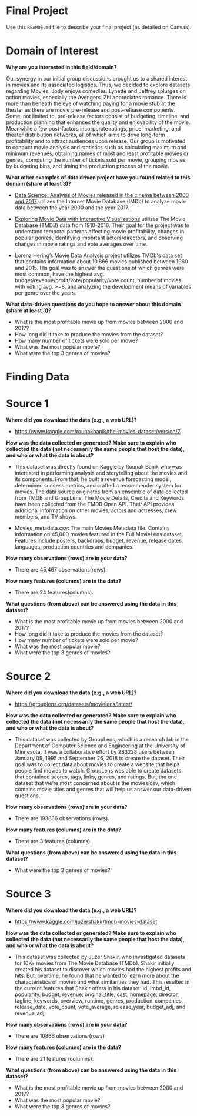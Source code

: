 # Final Project
Use this `REAMDE.md` file to describe your final project (as detailed on Canvas).

# Domain of Interest

**Why are you interested in this field/domain?**

Our synergy in our initial group discussions brought us to a shared interest in movies and its associated logistics. Thus, we decided to explore datasets regarding Movies. Jody enjoys comedies. Lynette and Jeffrey splurges on action movies, especially the Avengers. Zhi appreciates romance. There is more than beneath the eye of watching paying for a movie stub at the theater as there are movie pre-release and post-release components. Some, not limited to, pre-release factors consist of budgeting, timeline, and production planning that enhances the quality and enjoyability of the movie. Meanwhile a few post-factors incorporate ratings, price, marketing, and theater distribution networks, all of which aims to drive long-term profitability and to attract audiences upon release. Our group is motivated to conduct movie analysis and statistics such as calculating maximum and minimum revenues, obtaining names of most and least profitable movies or genres, computing the number of tickets sold per movie, grouping movies by budgeting bins, and timing the production process of the movie.

**What other examples of data driven project have you found related to this domain (share at least 3)?**

- [Data Science: Analysis of Movies released in the cinema between 2000 and 2017](https://medium.com/datadriveninvestor/data-science-analysis-of-movies-released-in-the-cinema-between-2000-and-2017-b2d9e515d032) utilizes the Internet Movie Database (IMDb) to analyze movie data between the year 2000 and the year 2017.

- [Exploring Movie Data with Interactive Visualizations](https://medium.com/datadriveninvestor/data-science-analysis-of-movies-released-in-the-cinema-between-2000-and-2017-b2d9e515d032) utilizes The Movie Database (TMDB) data from 1910-2016. Their goal for the project was to understand temporal patterns affecting movie profitability, changes in popular genres, identifying important actors/directors, and observing changes in movie ratings and vote averages over time.

- [Lorenz Hering’s Movie Data Analysis project](https://www.kaggle.com/lorenzhering/movie-data-analysis) utilizes TMDb's data set that contains information about 10,866 movies published between 1960 and 2015. His goal was to answer the questions of which genres were most common, have the highest avg. budget/revenue/profit/vote/popularity/vote count, number of movies with voting avg. >=8, and analyzing the development means of variables per genre over the years. 


**What data-driven questions do you hope to answer about this domain (share at least 3)?**

- What is the most profitable movie up from movies between 2000 and 2017?
- How long did it take to produce the movies from the dataset?
- How many number of tickets were sold per movie?
- What was the most popular movie?
- What were the top 3 genres of movies?

# Finding Data

# Source 1

**Where did you download the data (e.g., a web URL)?**

- https://www.kaggle.com/rounakbanik/the-movies-dataset/version/7

**How was the data collected or generated? Make sure to explain who collected the data (not necessarily the same people that host the data), and who or what the data is about?**

- This dataset was directly found on Kaggle by Rounak Banik who was interested in performing analysis and storytelling about the movies and its components. From that, he built a revenue forecasting model, determined success metrics, and crafted a recommender system for movies. The data source originates from an ensemble of data collected from TMDB and GroupLens. The Movie Details, Credits and Keywords have been collected from the TMDB Open API. Their API provides additional information on other movies, actors and actresses, crew members, and TV shows.

- Movies_metadata.csv: The main Movies Metadata file. Contains information on 45,000 movies featured in the Full MovieLens dataset. Features include posters, backdrops, budget, revenue, release dates, languages, production countries and companies.

**How many observations (rows) are in your data?**

- There are 45,467 observations(rows).

**How many features (columns) are in the data?**

- There are 24 features(columns).

**What questions (from above) can be answered using the data in this dataset?**

- What is the most profitable movie up from movies between 2000 and 2017?
- How long did it take to produce the movies from the dataset?
- How many number of tickets were sold per movie?
- What was the most popular movie?
- What were the top 3 genres of movies?

# Source 2

**Where did you download the data (e.g., a web URL)?**

- https://grouplens.org/datasets/movielens/latest/

**How was the data collected or generated? Make sure to explain who collected the data (not necessarily the same people that host the data), and who or what the data is about?**

- This dataset was collected by GroupLens, which is a research lab in the Department of Computer Science and Engineering at the University of Minnesota. It was a collaborative effort by 283228 users between January 09, 1995 and September 26, 2018 to create the dataset. Their goal was to collect data about movies to create a website that helps people find movies to watch. GroupLens was able to create datasets that contained scores, tags, links, genres, and ratings. But, the one dataset that we’re most concerned about is the movies.csv, which contains movie titles and genres that will help us answer our data-driven questions.

**How many observations (rows) are in your data?**

- There are 193886 observations (rows).

**How many features (columns) are in the data?**

- There are 3 features (columns).

**What questions (from above) can be answered using the data in this dataset?**

- What were the top 3 genres of movies?

# Source 3

**Where did you download the data (e.g., a web URL)?**

- https://www.kaggle.com/juzershakir/tmdb-movies-dataset

**How was the data collected or generated? Make sure to explain who collected the data (not necessarily the same people that host the data), and who or what the data is about?**

- This dataset was collected by Juzer Shakir, who investigated datasets for 10K+ movies from The Movie Database (TMDb). Shakir initially created his dataset to discover which movies had the highest profits and hits. But, overtime, he found that he wanted to learn more about the characteristics of movies and what similarities they had. This resulted in the current features that Shakir offers in his dataset: id, imbd_id, popularity, budget, revenue, original_title, cast, homepage, director, tagline, keywords, overview, runtime, genres, production_companies, release_date, vote_count, vote_average, release_year, budget_adj, and revenue_adj.

**How many observations (rows) are in your data?**

- There are 10866 observations (rows)

**How many features (columns) are in the data?**

- There are 21 features (columns).

**What questions (from above) can be answered using the data in this dataset?**

- What is the most profitable movie up from movies between 2000 and 2017?
- What was the most popular movie?
- What were the top 3 genres of movies?
